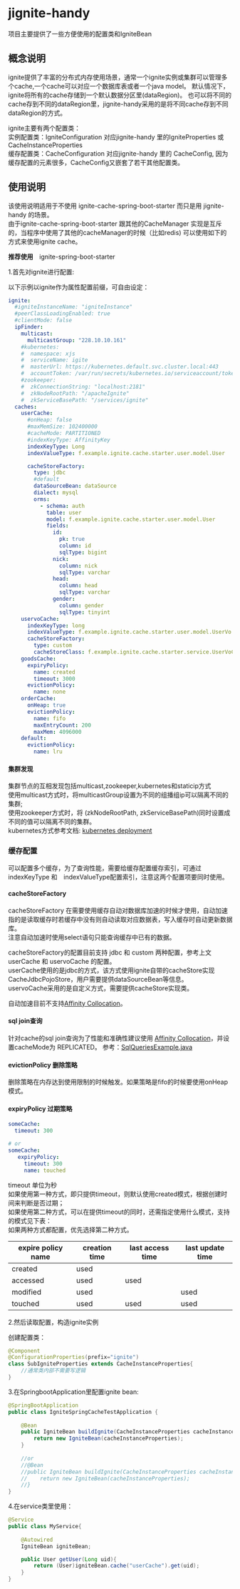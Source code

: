 # jignite-handy
项目主要提供了一些方便使用的配置类和IgniteBean

## 概念说明
ignite提供了丰富的分布式内存使用场景，通常一个ignite实例或集群可以管理多个cache,一个cache可以对应一个数据库表或者一个java model。
默认情况下，ignite将所有的cache存储到一个默认数据分区里(dataRegion)。
也可以将不同的cache存到不同的dataRegion里，jignite-handy采用的是将不同cache存到不同dataRegion的方式。

ignite主要有两个配置类：  
实例配置类：IgniteConfiguration 对应jignite-handy 里的IgniteProperties 或　CacheInstanceProperties  
缓存配置类：CacheConfiguration 对应jignite-handy 里的 CacheConfig, 因为缓存配置的元素很多，CacheConfig又嵌套了若干其他配置类。

## 使用说明

该使用说明适用于不使用 ignite-cache-spring-boot-starter 而只是用 jignite-handy 的场景。  
由于ignite-cache-spring-boot-starter 跟其他的CacheManager 实现是互斥的，当程序中使用了其他的cacheManager的时候（比如redis)
可以使用如下的方式来使用ignite cache。

**推荐使用**　ignite-spring-boot-starter

1.首先对ignite进行配置:

以下示例以ignite作为属性配置前缀，可自由设定：
```yaml
ignite:
  #igniteInstanceName: "igniteInstance"
  #peerClassLoadingEnabled: true
  #clientMode: false
  ipFinder:
    multicast:
      multicastGroup: "228.10.10.161"
    #kubernetes:
    #  namespace: xjs
    #  serviceName: igite
    #  masterUrl: https://kubernetes.default.svc.cluster.local:443
    #  accountToken: /var/run/secrets/kubernetes.io/serviceaccount/token
    #zookeeper:
    #  zkConnectionString: "localhost:2181"
    #  zkNodeRootPath: "/apacheIgnite"
    #  zkServiceBasePath: "/services/ignite"
  caches:
    userCache:
      #onHeap: false
      #maxMemSize: 102400000
      #cacheMode: PARTITIONED
      #indexKeyType: AffinityKey
      indexKeyType: Long
      indexValueType: f.example.ignite.cache.starter.user.model.User

      cacheStoreFactory:
        type: jdbc
        #default
        dataSourceBean: dataSource
        dialect: mysql
        orms:
          - schema: auth
            table: user
            model: f.example.ignite.cache.starter.user.model.User
            fields:
              id:
                pk: true
                column: id
                sqlType: bigint
              nick:
                column: nick
                sqlType: varchar
              head:
                column: head
                sqlType: varchar
              gender:
                column: gender
                sqlType: tinyint
    uservoCache:
      indexKeyType: long
      indexValueType: f.example.ignite.cache.starter.user.model.UserVo
      cacheStoreFactory:
        type: custom
        cacheStoreClass: f.example.ignite.cache.starter.service.UserVoCacheStore
    goodsCache:
      expiryPolicy:
        name: created
        timeout: 3000
      evictionPolicy:
        name: none
    orderCache:
      onHeap: true
      evictionPolicy:
        name: fifo
        maxEntryCount: 200
        maxMem: 4096000
    default:
      evictionPolicy:
        name: lru
```
#### 集群发现
集群节点的互相发现包括multicast,zookeeper,kubernetes和staticip方式  
使用multicast方式时，将multicastGroup设置为不同的组播组ip可以隔离不同的集群;  
使用zookeeper方式时，将 (zkNodeRootPath, zkServiceBasePath)同时设置成不同的值可以隔离不同的集群。  
kubernetes方式参考文档: [kubernetes deployment](https://apacheignite.readme.io/docs/kubernetes-deployment)

### 缓存配置
可以配置多个缓存，为了查询性能，需要给缓存配置缓存索引，可通过indexKeyType 和　indexValueType配置索引，注意这两个配置项要同时使用。

#### cacheStoreFactory 
cacheStoreFactory 在需要使用缓存自动对数据库加速的时候才使用，自动加速指的是读取缓存时若缓存中没有则自动读取对应数据表，写入缓存时自动更新数据库。  
注意自动加速时使用select语句只能查询缓存中已有的数据。   

cacheStoreFactory的配置目前支持 jdbc 和 custom 两种配置，参考上文 userCache 和 uservoCache 的配置。  
userCache使用的是jdbc的方式，该方式使用ignite自带的cacheStore实现CacheJdbcPojoStore，用户需要提供dataSourceBean等信息。  
uservoCache采用的是自定义方式，需要提供cacheStore实现类。  

自动加速目前不支持[Affinity Collocation](https://apacheignite.readme.io/docs/affinity-collocation)。

#### sql join查询
针对cache的sql join查询为了性能和准确性建议使用 [Affinity Collocation](https://apacheignite.readme.io/docs/affinity-collocation)，并设置cacheMode为 REPLICATED。
参考：[SqlQueriesExample.java](https://github.com/apache/ignite/blob/master/examples/src/main/java/org/apache/ignite/examples/sql/SqlQueriesExample.java)

#### evictionPolicy 删除策略 
删除策略在内存达到使用限制的时候触发。如果策略是fifo的时候要使用onHeap模式。

#### expiryPolicy 过期策略 

```yaml
someCache:
  timeout: 300

# or
someCache:
   expiryPolicy:
     timeout: 300
     name: touched

```
timeout 单位为秒  
如果使用第一种方式，即只提供timeout，则默认使用created模式，根据创建时间来判断是否过期；  
如果使用第二种方式，可以在提供timeout的同时，还需指定使用什么模式，支持的模式见下表：  
如果两种方式都配置，优先选择第二种方式。

expire policy name    | creation time |	last access time  |	last update time
----------------------|---------------|-------------------| ----------------
created               |  used         |                   |
accessed              |  used         | used              |
modified              |  used         |                   |  used
touched               |  used         | used              |  used



2.然后读取配置，构造ignite实例

创建配置类：

```java
@Component
@ConfigurationProperties(prefix="ignite")
class SubIgniteProperties extends CacheInstanceProperties{
    //通常类内部不需要写逻辑
}
```

3.在SpringbootApplication里配置ignite bean:

```java
@SpringBootApplication
public class IgniteSpringCacheTestApplication {
    
    @Bean
    public IgniteBean buildIgnite(CacheInstanceProperties cacheInstanceProperties){
        return new IgniteBean(cacheInstanceProperties);
    }
    
    //or
    //@Bean
    //public IgniteBean buildIgnite(CacheInstanceProperties cacheInstanceProperties, CacheConfigurationCustomizer customizer){
    //    return new IgniteBean(cacheInstanceProperties);
    //}
}
```

4.在service类里使用：

```java
@Service
public class MyService{
    
    @Autowired
    IgniteBean igniteBean;

    public User getUser(Long uid){
        return (User)igniteBean.cache("userCache").get(uid);
    }
}
```
